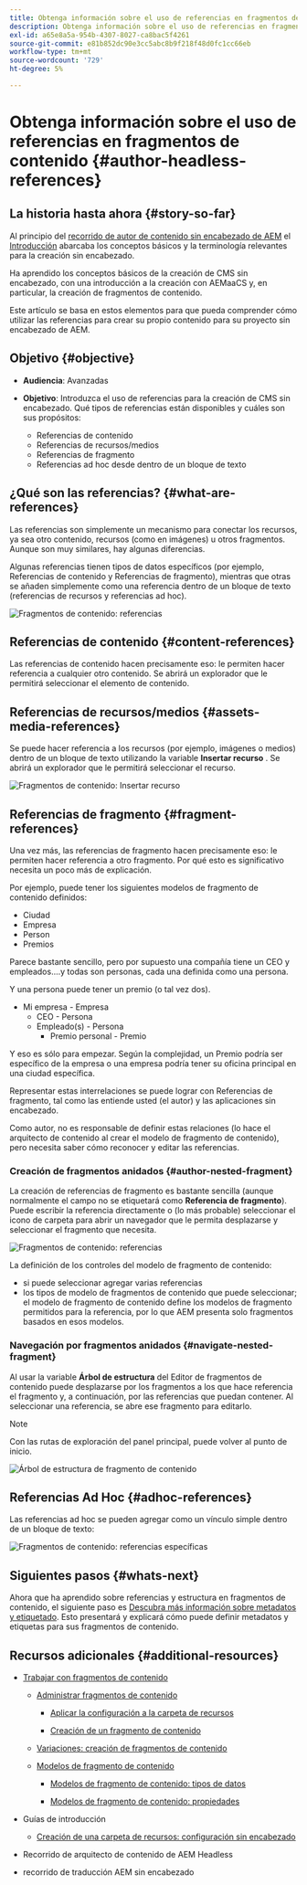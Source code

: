 ```yaml
---
title: Obtenga información sobre el uso de referencias en fragmentos de contenido
description: Obtenga información sobre el uso de referencias en fragmentos de contenido para contenido, otros fragmentos y otros recursos (medios). Introduzca la necesidad y la mecánica de los fragmentos anidados para la creación de CMS sin encabezado.
exl-id: a65e8a5a-954b-4307-8027-ca8bac5f4261
source-git-commit: e81b852dc90e3cc5abc8b9f218f48d0fc1cc66eb
workflow-type: tm+mt
source-wordcount: '729'
ht-degree: 5%

---
```


# Obtenga información sobre el uso de referencias en fragmentos de contenido {#author-headless-references}

## La historia hasta ahora {#story-so-far}

Al principio del [recorrido de autor de contenido sin encabezado de AEM](overview.md) el [Introducción](introduction.md) abarcaba los conceptos básicos y la terminología relevantes para la creación sin encabezado.

Ha aprendido los conceptos básicos de la creación de CMS sin encabezado, con una introducción a la creación con AEMaaCS y, en particular, la creación de fragmentos de contenido.

Este artículo se basa en estos elementos para que pueda comprender cómo utilizar las referencias para crear su propio contenido para su proyecto sin encabezado de AEM.

## Objetivo {#objective}

* **Audiencia**: Avanzadas
* **Objetivo**: Introduzca el uso de referencias para la creación de CMS sin encabezado. Qué tipos de referencias están disponibles y cuáles son sus propósitos:

   * Referencias de contenido
   * Referencias de recursos/medios
   * Referencias de fragmento
   * Referencias ad hoc desde dentro de un bloque de texto

## ¿Qué son las referencias? {#what-are-references}

Las referencias son simplemente un mecanismo para conectar los recursos, ya sea otro contenido, recursos (como en imágenes) u otros fragmentos. Aunque son muy similares, hay algunas diferencias.

Algunas referencias tienen tipos de datos específicos (por ejemplo, Referencias de contenido y Referencias de fragmento), mientras que otras se añaden simplemente como una referencia dentro de un bloque de texto (referencias de recursos y referencias ad hoc).

![Fragmentos de contenido: referencias](/help/journey-headless/author/assets/headless-journey-author-references-01.png)

## Referencias de contenido {#content-references}

Las referencias de contenido hacen precisamente eso: le permiten hacer referencia a cualquier otro contenido. Se abrirá un explorador que le permitirá seleccionar el elemento de contenido.

## Referencias de recursos/medios {#assets-media-references}

Se puede hacer referencia a los recursos (por ejemplo, imágenes o medios) dentro de un bloque de texto utilizando la variable **Insertar recurso** . Se abrirá un explorador que le permitirá seleccionar el recurso.

![Fragmentos de contenido: Insertar recurso](/help/journey-headless/author/assets/headless-journey-author-references-02.png)

## Referencias de fragmento {#fragment-references}

Una vez más, las referencias de fragmento hacen precisamente eso: le permiten hacer referencia a otro fragmento. Por qué esto es significativo necesita un poco más de explicación.

Por ejemplo, puede tener los siguientes modelos de fragmento de contenido definidos:

* Ciudad
* Empresa
* Person
* Premios

Parece bastante sencillo, pero por supuesto una compañía tiene un CEO y empleados....y todas son personas, cada una definida como una persona.

Y una persona puede tener un premio (o tal vez dos).

* Mi empresa - Empresa
   * CEO - Persona
   * Empleado(s) - Persona
      * Premio personal - Premio

Y eso es sólo para empezar. Según la complejidad, un Premio podría ser específico de la empresa o una empresa podría tener su oficina principal en una ciudad específica.

Representar estas interrelaciones se puede lograr con Referencias de fragmento, tal como las entiende usted (el autor) y las aplicaciones sin encabezado.

Como autor, no es responsable de definir estas relaciones (lo hace el arquitecto de contenido al crear el modelo de fragmento de contenido), pero necesita saber cómo reconocer y editar las referencias.

<!--
![Content Modeling with Content Fragments](/help/journey-headless/developer/assets/headless-modeling-01.png "Content Modeling with Content Fragments")
-->

### Creación de fragmentos anidados {#author-nested-fragment}

La creación de referencias de fragmento es bastante sencilla (aunque normalmente el campo no se etiquetará como **Referencia de fragmento**). Puede escribir la referencia directamente o (lo más probable) seleccionar el icono de carpeta para abrir un navegador que le permita desplazarse y seleccionar el fragmento que necesita.

![Fragmentos de contenido: referencias](/help/journey-headless/author/assets/headless-journey-author-references-03.png)

La definición de los controles del modelo de fragmento de contenido:

* si puede seleccionar agregar varias referencias
* los tipos de modelo de fragmentos de contenido que puede seleccionar; el modelo de fragmento de contenido define los modelos de fragmento permitidos para la referencia, por lo que AEM presenta solo fragmentos basados en esos modelos.

### Navegación por fragmentos anidados {#navigate-nested-fragment}

Al usar la variable **Árbol de estructura** del Editor de fragmentos de contenido puede desplazarse por los fragmentos a los que hace referencia el fragmento y, a continuación, por las referencias que puedan contener. Al seleccionar una referencia, se abre ese fragmento para editarlo.

>[!NOTE]
>
>Con las rutas de exploración del panel principal, puede volver al punto de inicio.

![Árbol de estructura de fragmento de contenido](/help/assets/content-fragments/assets/cfm-structuretree-02.png)

## Referencias Ad Hoc {#adhoc-references}

Las referencias ad hoc se pueden agregar como un vínculo simple dentro de un bloque de texto:

![Fragmentos de contenido: referencias específicas](/help/journey-headless/author/assets/headless-journey-author-references-04.png)

## Siguientes pasos {#whats-next}

Ahora que ha aprendido sobre referencias y estructura en fragmentos de contenido, el siguiente paso es [Descubra más información sobre metadatos y etiquetado](metadata-tagging.md). Esto presentará y explicará cómo puede definir metadatos y etiquetas para sus fragmentos de contenido.

## Recursos adicionales {#additional-resources}

* [Trabajar con fragmentos de contenido](/help/assets/content-fragments/content-fragments.md)

   * [Administrar fragmentos de contenido](/help/assets/content-fragments/content-fragments-managing.md)

      * [Aplicar la configuración a la carpeta de recursos](/help/assets/content-fragments/content-fragments-configuration-browser.md#apply-the-configuration-to-your-assets-folder)

      * [Creación de un fragmento de contenido](/help/assets/content-fragments/content-fragments-managing.md#creating-a-content-fragment)
   * [Variaciones: creación de fragmentos de contenido](/help/assets/content-fragments/content-fragments-variations.md)

   * [Modelos de fragmento de contenido](/help/assets/content-fragments/content-fragments-models.md)

      * [Modelos de fragmento de contenido: tipos de datos](/help/assets/content-fragments/content-fragments-models.md#data-types)

      * [Modelos de fragmento de contenido: propiedades](/help/assets/content-fragments/content-fragments-models.md#properties)


* Guías de introducción
   * [Creación de una carpeta de recursos: configuración sin encabezado](/help/headless/setup/create-assets-folder.md)

* Recorrido de arquitecto de contenido de AEM Headless

* recorrido de traducción AEM sin encabezado
